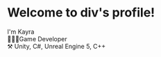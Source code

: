 
# Welcome to div's profile!

I'm Kayra <br /> 👨🏻‍💻Game Developer <br /> ⚒️ Unity, C#, Unreal Engine 5, C++


